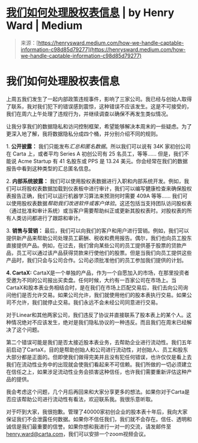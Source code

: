 <!--yml

分类：未分类

日期：2024-05-27 14:37:11

-->

# [我们如何处理股权表信息](https://henrysward.medium.com/how-we-handle-captable-information-c98d85d79277) | by Henry Ward | Medium

> 来源：[https://henrysward.medium.com/how-we-handle-captable-information-c98d85d79277](https://henrysward.medium.com/how-we-handle-captable-information-c98d85d79277)

# 我们如何处理股权表信息

上周五我们发生了一起内部政策违规事件，影响了三家公司。我已经与创始人取得了联系，我对我们犯下的错误感到震惊，这种错误不应该发生。这是不可接受的，我们在周六上午处理了违规行为，并继续调查以确保不再发生类似情况。

让我分享我们的数据隐私和访问控制框架，希望能够解决本周末的一些疑虑。为了更深入地了解，我将数据隐私分成四个桶，并分别介绍不同的规则。

1\. **公开披露：** 我们只能发布*汇总和匿名数据*。所以我们可以说有 34K 家初创公司在 Carta 上，或者平均 Series A 初创公司有 25 名员工，等等…… 但是，我们不能说 Acme Startup 有 41 名股东或 PPS 是 13.24 美元。你会经常在我们的数据报告中看到这种类型的汇总匿名信息。

2\. **内部系统披露：** 我们可以使用股权表数据进行入职和内部系统开发。例如，我们可以将股权表数据加载到仪表板中进行审计，我们可以编写健康检查来确保股权表报告正确，我们可以运行机器学习算法来预测何时需要 409A 等等…… 我们可以使用股权表数据*帮助我们改进软件或客户体验*。这还包括当支持团队访问股权表（通过批准和审计系统）或当客户需要帮助纠正或更新其股权表时。对股权表的所有人类访问都进行了跟踪和审计。

3\. **销售与营销：** 最后，我们可以向我们的客户和用户进行营销。例如，我们可以提供新产品来帮助公司处理员工薪酬、税收和费用报告。偶尔，我们也向员工股东直接提供产品。例如，在过去，我们曾向某些公司的员工提供基于股票的贷款产品，员工可以通过该产品获得贷款来行使他们的股票。但是当我们向员工提供这些产品时，我们只会与公司合作。公司必须批准他们的员工参加我们提供的计划。

**4\. CartaX:** CartaX是一个单独的产品，作为一个自愿加入的市场，在那里投资者受邀为不同的公司报出买卖盘。任何时候，大约有一百家公司在市场上。当CartaX和股本表业务相结合时，是在我们在市场上匹配交易后，我们去向公司询问他们是否允许交易。如果公司允许，我们就使用他们的股本表执行交易。如果公司不允许，我们就停止交易。我们永远不会未经公司同意进行交易。

对于Linear和其他两家公司，我们违反了协议并直接联系了股本表上的某个人。这种情况绝对不应该发生，绝对是我们隐私协议的一种违反。而且我们在周末已经解决了这个问题。

第二个错误可能是我们是否太接近股本表业务，去帮助企业进行流动性。我们五年前启动了CartaX，目的是帮助创始人和公司进行流动性，对创始人、员工和股东大部分都是正面的。但即使我们做得完美并且没有犯任何错误，也许仅仅是看上去我们在流动性业务中的出现就会使我们看起来不可信赖。我们所做的一切必须建立在信任之上，如果涉足流动性业务会损害这种信任，也许我们需要重新评估这种产品的提供。

我会考虑这个问题，几个月后再回来和大家分享更多的想法。如果你对于Carta是否应该帮助公司进行流动性有看法，欢迎联系我。我很乐意听取。

对于吓到大家，我很抱歉。管理了40000家初创企业的股本表十年后，我向大家保证我们不会泄露任何数据。如果你不信任我们，我们就不会存在。信任、透明和诚信是我们最重要的信誉。如果你想和我进行一对一的交流，请发邮件至[henry.ward@carta.com](mailto:henry.ward@carta.com)，我们可以安排一个zoom视频会议。
